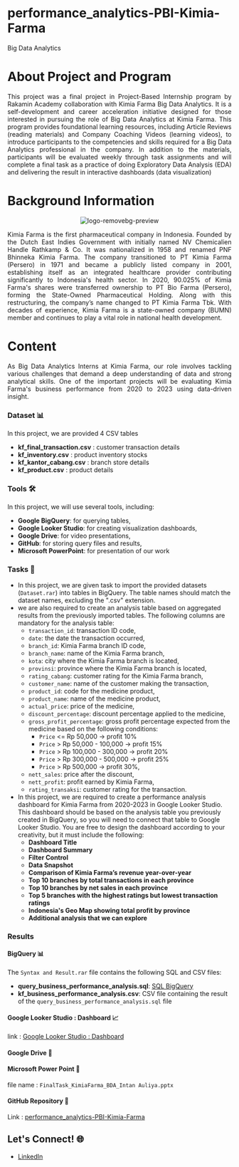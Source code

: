 # performance_analytics-PBI-Kimia-Farma
Big Data Analytics

# About Project and Program
<p align="justify">
This project was a final project in Project-Based Internship program by Rakamin Academy collaboration with Kimia Farma Big Data Analytics. It is a self-development and career acceleration initiative designed for those interested in pursuing the role of Big Data Analytics at Kimia Farma. This program provides foundational learning resources, including Article Reviews (reading materials) and Company Coaching Videos (learning videos), to introduce participants to the competencies and skills required for a Big Data Analytics professional in the company. In addition to the materials, participants will be evaluated weekly through task assignments and will complete a final task as a practice of doing Exploratory Data Analysis (EDA) and delivering the result in interactive dashboards (data visualization)
</p>

# Background Information
<p align="center">
  <img src="https://github.com/user-attachments/assets/ff0199ba-8528-4a16-b4d4-6ff76456a129" alt="logo-removebg-preview">
</p>
<p align="justify">
Kimia Farma is the first pharmaceutical company in Indonesia. Founded by the Dutch East Indies Government with initially named NV Chemicalien Handle Rathkamp & Co. It was nationalized in 1958 and renamed PNF Bhinneka Kimia Farma. The company transitioned to PT Kimia Farma (Persero) in 1971 and became a publicly listed company in 2001, establishing itself as an integrated healthcare provider contributing significantly to Indonesia's health sector.
In 2020, 90.025% of Kimia Farma's shares were transferred ownership to PT Bio Farma (Persero), forming the State-Owned Pharmaceutical Holding. Along with this restructuring, the company’s name changed to PT Kimia Farma Tbk. With decades of experience, Kimia Farma is a state-owned company (BUMN) member and continues to play a vital role in national health development.
</p>

# Content
<p align="justify">
As Big Data Analytics Interns at Kimia Farma, our role involves tackling various challenges that demand a deep understanding of data and strong analytical skills. One of the important projects will be evaluating Kimia Farma's business performance from 2020 to 2023 using data-driven insight.

### Dataset 📊
In this project, we are provided 4 CSV tables
- **kf_final_transaction.csv** : customer transaction details
- **kf_inventory.csv** : product inventory stocks
- **kf_kantor_cabang.csv** : branch store details
- **kf_product.csv** : product details

### Tools 🛠️
In this project, we will use several tools, including:
- **Google BigQuery**: for querying tables,
- **Google Looker Studio**: for creating visualization dashboards,
- **Google Drive**: for video presentations,
- **GitHub**: for storing query files and results,
- **Microsoft PowerPoint**: for presentation of our work
  
### Tasks 🎯
- In this project, we are given task to import the provided datasets (`Dataset.rar`) into tables in BigQuery. The table names should match the dataset names, excluding the ".csv" extension.
- we are also required to create an analysis table based on aggregated results from the previously imported tables. The following columns are mandatory for the analysis table:
  - `transaction_id`: transaction ID code,
  - `date`: the date the transaction occurred,
  - `branch_id`: Kimia Farma branch ID code,
  - `branch_name`: name of the Kimia Farma branch,
  - `kota`: city where the Kimia Farma branch is located,
  - `provinsi`: province where the Kimia Farma branch is located,
  - `rating_cabang`: customer rating for the Kimia Farma branch,
  - `customer_name`: name of the customer making the transaction,
  - `product_id`: code for the medicine product,
  - `product_name`: name of the medicine product,
  - `actual_price`: price of the medicine,
  - `discount_percentage`: discount percentage applied to the medicine,
  - `gross_profit_percentage`: gross profit percentage expected from the medicine based on the following conditions:
    - `Price` <= Rp 50,000 -> profit 10%
    - `Price` > Rp 50,000 - 100,000 -> profit 15%
    - `Price` > Rp 100,000 - 300,000 -> profit 20%
    - `Price` > Rp 300,000 - 500,000 -> profit 25%
    - `Price` > Rp 500,000 -> profit 30%,
   - `nett_sales`: price after the discount,
   - `nett_profit`: profit earned by Kimia Farma,
   - `rating_transaksi`: customer rating for the transaction.
- In this project, we are required to create a performance analysis dashboard for Kimia Farma from 2020-2023 in Google Looker Studio. This dashboard should be based on the analysis table you previously created in BigQuery, so you will need to connect that table to Google Looker Studio. You are free to design the dashboard according to your creativity, but it must include the following:
  - **Dashboard Title**
  - **Dashboard Summary**
  - **Filter Control**
  - **Data Snapshot**
  - **Comparison of Kimia Farma’s revenue year-over-year**
  - **Top 10 branches by total transactions in each province**
  - **Top 10 branches by net sales in each province**
  - **Top 5 branches with the highest ratings but lowest transaction ratings**
  - **Indonesia's Geo Map showing total profit by province**
  - **Additional analysis that we can explore**

### Results
#### BigQuery 📊
The `Syntax and Result.rar` file contains the following SQL and CSV files:  
- **query_business_performance_analysis.sql**: [SQL BigQuery](https://console.cloud.google.com/bigquery?sq=29651332863:f780718709804c418e2d05bd9b8cb699)  
- **kf_business_performance_analysis.csv**: CSV file containing the result of the `query_business_performance_analysis.sql` file  

#### Google Looker Studio : Dashboard 📈
link : [Google Looker Studio : Dashboard](link)
<p align="center">

</p>

#### Google Drive 🎥
[](link)


#### Microsoft Power Point 📝
file name : `FinalTask_KimiaFarma_BDA_Intan Auliya.pptx`

#### GitHub Repository 📁
Link : [performance_analytics-PBI-Kimia-Farma](https://github.com/intanauliya/performance_analytics-PBI-Kimia-Farma)


## Let's Connect! 🌐  
- [LinkedIn](https://www.linkedin.com/in//)
